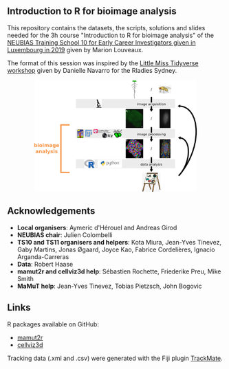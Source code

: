 ## Introduction to R for bioimage analysis

This repository contains the datasets, the scripts, solutions and slides needed for the 3h course "Introduction to R for bioimage analysis" of the [NEUBIAS Training School 10 for Early Career Investigators given in Luxembourg in 2019](http://eubias.org/NEUBIAS/training-schools/eci/ts10-luxembourg-2019/) given by Marion Louveaux.     

The format of this session was inspired by the [Little Miss Tidyverse workshop](https://github.com/rladiessydney/littlemisstidyverse) given by Danielle Navarro for the Rladies Sydney. 

<p align="center">
  <img src="https://raw.githubusercontent.com/marionlouveaux/NEUBIAS_TS10_Rintro/master/slides/images/bioimage_analysis_workflow.png" width="75%" />
</p>



## Acknowledgements

- **Local organisers**: Aymeric d'Hérouel and Andreas Girod         
- **NEUBIAS chair**: Julien Colombelli          
- **TS10 and TS11 organisers and helpers**: Kota Miura, Jean-Yves Tinevez, Gaby Martins, Jonas Øgaard, Joyce Kao, Fabrice Cordelières, Ignacio Arganda-Carreras         
- **Data**: Robert Haase          
- **mamut2r and cellviz3d help**: Sébastien Rochette, Friederike Preu, Mike Smith
- **MaMuT help**: Jean-Yves Tinevez, Tobias Pietzsch, John Bogovic

## Links

R packages available on GitHub:
- [mamut2r](https://github.com/marionlouveaux/mamut2r)           
- [cellviz3d](https://github.com/marionlouveaux/cellviz3d)      

Tracking data (.xml and .csv) were generated with the Fiji plugin [TrackMate](https://imagej.net/TrackMate). 


